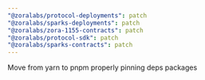 ```yaml
---
"@zoralabs/protocol-deployments": patch
"@zoralabs/sparks-deployments": patch
"@zoralabs/zora-1155-contracts": patch
"@zoralabs/protocol-sdk": patch
"@zoralabs/sparks-contracts": patch
---
```


Move from yarn to pnpm properly pinning deps packages
